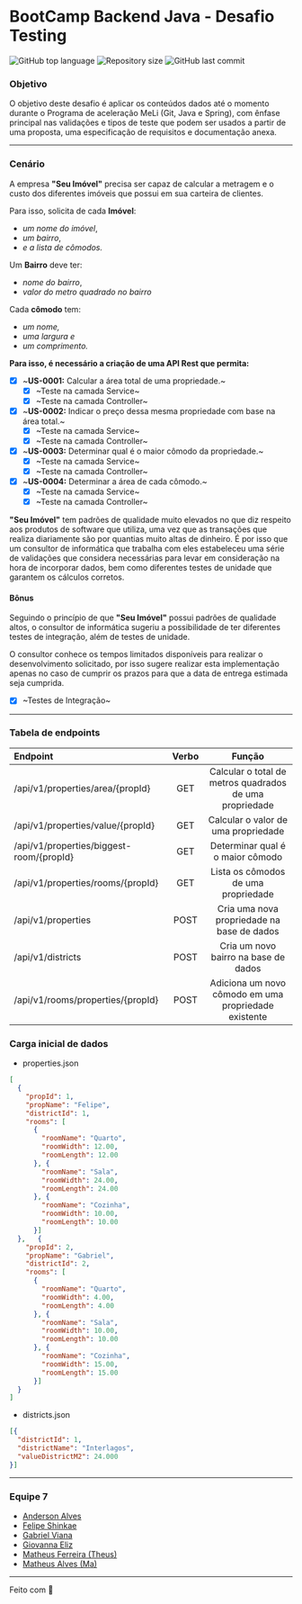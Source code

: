 # BootCamp Backend Java - Desafio Testing
<p>
    <img alt="GitHub top language" src="https://img.shields.io/github/languages/top/matheusFerreira-meli/testing-desafio-I">
    <img alt="Repository size" src="https://img.shields.io/github/repo-size/matheusFerreira-meli/testing-desafio-I">
    <img alt="GitHub last commit" src="https://img.shields.io/github/last-commit/matheusFerreira-meli/testing-desafio-I">
</p>


### Objetivo
O objetivo deste desafio é aplicar os conteúdos dados até o momento durante o
Programa de aceleração MeLi (Git, Java e Spring), com ênfase principal nas validações e
tipos de teste que podem ser usados a partir de uma proposta, uma especificação de
requisitos e documentação anexa.

---

### Cenário

A empresa **"Seu Imóvel"** precisa ser capaz de calcular a metragem e o custo dos
diferentes imóveis que possui em sua carteira de clientes.

Para isso, solicita de cada **Imóvel**:

- _um nome do imóvel_,
- _um bairro_,
- _e a lista de cômodos._

Um **Bairro** deve ter:

- _nome do bairro_,
- _valor do metro quadrado no bairro_

Cada **cômodo** tem:

- _um nome,_
- _uma largura e_
- _um comprimento._

**Para isso, é necessário a criação de uma API Rest que permita:**

- [x] ~**US-0001:** Calcular a área total de uma propriedade.~
    - [x] ~Teste na camada Service~
    - [x] ~Teste na camada Controller~
- [x] ~**US-0002:** Indicar o preço dessa mesma propriedade com base na área total.~
    - [x] ~Teste na camada Service~
    - [x] ~Teste na camada Controller~
- [x] ~**US-0003:** Determinar qual é o maior cômodo da propriedade.~
    - [x] ~Teste na camada Service~
    - [x] ~Teste na camada Controller~
- [x] ~**US-0004:** Determinar a área de cada cômodo.~
    - [x] ~Teste na camada Service~
    - [x] ~Teste na camada Controller~

**"Seu Imóvel"** tem padrões de qualidade muito elevados no que diz respeito aos
produtos de software que utiliza, uma vez que as transações que realiza diariamente
são por quantias muito altas de dinheiro. É por isso que um consultor de informática
que trabalha com eles estabeleceu uma série de validações que considera necessárias
para levar em consideração na hora de incorporar dados, bem como diferentes testes
de unidade que garantem os cálculos corretos.


#### Bônus
Seguindo o princípio de que **"Seu Imóvel"** possui padrões de qualidade altos, o
consultor de informática sugeriu a possibilidade de ter diferentes testes de integração,
além de testes de unidade.

O consultor conhece os tempos limitados disponíveis para realizar o desenvolvimento
solicitado, por isso sugere realizar esta implementação apenas no caso de cumprir os
prazos para que a data de entrega estimada seja cumprida.

- [x] ~Testes de Integração~ 


---

### Tabela de endpoints

| Endpoint                                 | Verbo |                         Função                          |
|:-----------------------------------------|:-----:|:-------------------------------------------------------:|
| /api/v1/properties/area/{propId}         |  GET  | Calcular o total de metros quadrados de uma propriedade |
| /api/v1/properties/value/{propId}        |  GET  | Calcular o valor de uma propriedade                     |
| /api/v1/properties/biggest-room/{propId} |  GET  | Determinar qual é o maior cômodo                        |
| /api/v1/properties/rooms/{propId}        |  GET  | Lista os cômodos de uma propriedade                     |
| /api/v1/properties                       |  POST | Cria uma nova propriedade na base de dados              |
| /api/v1/districts                        |  POST | Cria um novo bairro na base de dados                    |
| /api/v1/rooms/properties/{propId}        |  POST | Adiciona um novo cômodo em uma propriedade existente    |


### Carga inicial de dados

- properties.json
```json
[
  {
    "propId": 1,
    "propName": "Felipe",
    "districtId": 1,
    "rooms": [
      {
        "roomName": "Quarto",
        "roomWidth": 12.00,
        "roomLength": 12.00
      }, {
        "roomName": "Sala",
        "roomWidth": 24.00,
        "roomLength": 24.00
      }, {
        "roomName": "Cozinha",
        "roomWidth": 10.00,
        "roomLength": 10.00
      }]
  },   {
    "propId": 2,
    "propName": "Gabriel",
    "districtId": 2,
    "rooms": [
      {
        "roomName": "Quarto",
        "roomWidth": 4.00,
        "roomLength": 4.00
      }, {
        "roomName": "Sala",
        "roomWidth": 10.00,
        "roomLength": 10.00
      }, {
        "roomName": "Cozinha",
        "roomWidth": 15.00,
        "roomLength": 15.00
      }]
  }
]
```
- districts.json
```json
[{
  "districtId": 1,
  "districtName": "Interlagos",
  "valueDistrictM2": 24.000
}]
```

---

### Equipe 7

- [Anderson Alves](https://github.com/andmalves)
- [Felipe Shinkae](https://github.com/fyshinkae)
- [Gabriel Viana](https://github.com/gabvteixeira)
- [Giovanna Eliz](https://github.com/giovannaelizs)
- [Matheus Ferreira (Theus)](https://github.com/matheusFerreira-meli)
- [Matheus Alves (Ma)](https://github.com/matheusaralves)


---
Feito com 💛 

